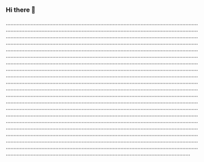 ### Hi there 👋

.......................................................................................................................................................................................................................................................................................................................................................................................................................................................................................................................................................................................................................................................................................................................................................................................................................................................................................................................................................................................................................................................................................................................................................................................................................................................................................................................................................................................................................................................................................................................................................................................................................................................................................................................................................................................................................................................................................................................................................................................................................................................................................................................................................................................................................................................................................................................................................................................................................................................................................................................................................................................................................................................................................................